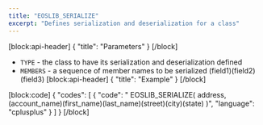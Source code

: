 ```yaml
---
title: "EOSLIB_SERIALIZE"
excerpt: "Defines serialization and deserialization for a class"
---
```

[block:api-header]
{
  "title": "Parameters"
}
[/block]
* `TYPE` - the class to have its serialization and deserialization defined
* `MEMBERS` - a sequence of member names to be serialized  (field1)(field2)(field3)
[block:api-header]
{
  "title": "Example"
}
[/block]

[block:code]
{
  "codes": [
    {
      "code": " EOSLIB_SERIALIZE( address, (account_name)(first_name)(last_name)(street)(city)(state) )",
      "language": "cplusplus"
    }
  ]
}
[/block]